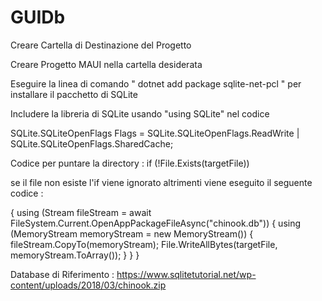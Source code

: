 # GUIDb

Creare Cartella di Destinazione del Progetto

Creare Progetto MAUI nella cartella desiderata

Eseguire la linea di comando " dotnet add package sqlite-net-pcl " per installare il pacchetto di SQLite

Includere la libreria di SQLite usando "using SQLite" nel codice

SQLite.SQLiteOpenFlags Flags = SQLite.SQLiteOpenFlags.ReadWrite | SQLite.SQLiteOpenFlags.SharedCache;

Codice per puntare la directory : 
if (!File.Exists(targetFile))

se il file non esiste l'if viene ignorato altrimenti viene eseguito il seguente codice : 

 {
            using (Stream fileStream = await FileSystem.Current.OpenAppPackageFileAsync("chinook.db"))
            {
                using (MemoryStream memoryStream = new MemoryStream())
                {
                    fileStream.CopyTo(memoryStream);
                    File.WriteAllBytes(targetFile, memoryStream.ToArray());
                }
            }
        }


Database di Riferimento : https://www.sqlitetutorial.net/wp-content/uploads/2018/03/chinook.zip

